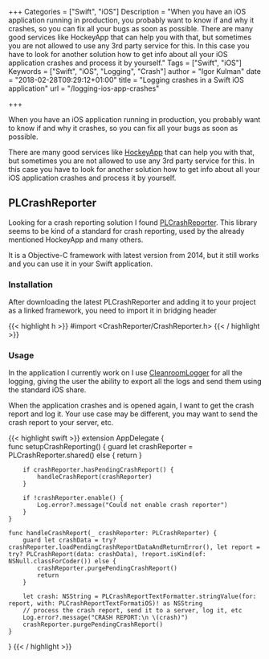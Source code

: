 +++
Categories = ["Swift", "iOS"]
Description = "When you have an iOS application running in production, you probably want to know if and why it crashes, so you can fix all your bugs as soon as possible. There are many good services like HockeyApp that can help you with that, but sometimes you are not allowed to use any 3rd party service for this. In this case you have to look for another solution how to get info about all your iOS application crashes and process it by yourself."
Tags = ["Swift", "iOS"]
Keywords = ["Swift", "iOS", "Logging", "Crash"]
author = "Igor Kulman"
date = "2018-02-28T09:29:12+01:00"
title = "Logging crashes in a Swift iOS application"
url = "/logging-ios-app-crashes"

+++

When you have an iOS application running in production, you probably want to know if and why it crashes, so you can fix all your bugs as soon as possible. 

There are many good services like [HockeyApp](https://www.hockeyapp.net/) that can help you with that, but sometimes you are not allowed to use any 3rd party service for this. In this case you have to look for another solution how to get info about all your iOS application crashes and process it by yourself.

## PLCrashReporter

Looking for a crash reporting solution I found [PLCrashReporter](https://www.plcrashreporter.org/). This library seems to be kind of a standard for crash reporting, used by the already mentioned HockeyApp and many others. 

It is a Objective-C framework with latest version from 2014, but it still works and you can use it in your Swift application.

### Installation

After downloading the latest PLCrashReporter and adding it to your project as a linked framework, you need to import it in bridging header

{{< highlight h >}}
#import <CrashReporter/CrashReporter.h>
{{< / highlight >}}

### Usage

In the application I currently work on I use [CleanroomLogger](https://github.com/emaloney/CleanroomLogger) for all the logging, giving the user the ability to export all the logs and send them using the standard iOS share. 

<!--more-->

When the application crashes and is opened again, I want to get the crash report and log it. Your use case may be different, you may want to send the crash report to your server, etc.

{{< highlight swift >}}
extension AppDelegate {    
    func setupCrashReporting() {
        guard let crashReporter = PLCrashReporter.shared() else {
            return
        }

        if crashReporter.hasPendingCrashReport() {
            handleCrashReport(crashReporter)
        }

        if !crashReporter.enable() {
            Log.error?.message("Could not enable crash reporter")
        }
    }

    func handleCrashReport(_ crashReporter: PLCrashReporter) {
        guard let crashData = try? crashReporter.loadPendingCrashReportDataAndReturnError(), let report = try? PLCrashReport(data: crashData), !report.isKind(of: NSNull.classForCoder()) else {
            crashReporter.purgePendingCrashReport()
            return
        }

        let crash: NSString = PLCrashReportTextFormatter.stringValue(for: report, with: PLCrashReportTextFormatiOS)! as NSString
        // process the crash report, send it to a server, log it, etc
        Log.error?.message("CRASH REPORT:\n \(crash)")
        crashReporter.purgePendingCrashReport()
    }
}
{{< / highlight >}}
